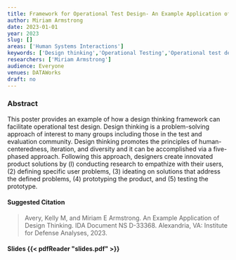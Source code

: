 ```yaml
---
title: Framework for Operational Test Design- An Example Application of Design Thinking
author: Miriam Armstrong
date: 2023-01-01
year: 2023
slug: []
areas: ['Human Systems Interactions']
keywords: ['Design thinking','Operational Testing','Operational test design']
researchers: ['Miriam Armstrong']
audience: Everyone
venues: DATAWorks
draft: no
---
```




### Abstract
This poster provides an example of how a design thinking framework can facilitate operational test design. Design thinking is a problem-solving approach of interest to many groups including those in the test and evaluation community. Design thinking promotes the principles of human-centeredness, iteration, and diversity and it can be accomplished via a five-phased approach. Following this approach, designers create innovated product solutions by (l) conducting research to empathize with their users, (2) defining specific user problems, (3) ideating on solutions that address the defined problems, (4) prototyping the product, and (5) testing the prototype.

#### Suggested Citation
> Avery, Kelly M, and Miriam E Armstrong. An Example Application of Design Thinking. IDA Document NS D-33368. Alexandria, VA: Institute for Defense Analyses, 2023.

#### Slides {{< pdfReader "slides.pdf" >}}





